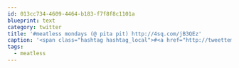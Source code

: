 ```yaml
---
id: 013cc734-4609-4464-b183-f7f8f8c1101a
blueprint: text
category: twitter
title: '#meatless mondays (@ pita pit) http://4sq.com/jB3QEz'
caption: '<span class="hashtag hashtag_local">#<a href="http://tweettemp.darylchymko.ca/?tag=meatless">meatless</a> mondays (@ pita pit) http://4sq.com/jB3QEz'
tags:
  - meatless
---
```

